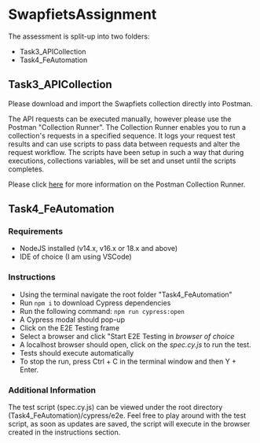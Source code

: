 # SwapfietsAssignment

The assessment is split-up into two folders:
- Task3_APICollection
- Task4_FeAutomation

## Task3_APICollection

Please download and import the Swapfiets collection directly into Postman. 

The API requests can be executed manually, however please use the Postman "Collection Runner". The Collection Runner enables you to run a collection's requests in a specified sequence. It logs your request test results and can use scripts to pass data between requests and alter the request workflow. The scripts have been setup in such a way that during executions, collections variables, will be set and unset until the scripts completes. 

Please click [here](https://learning.postman.com/docs/collections/running-collections/intro-to-collection-runs/) for more information on the Postman Collection Runner.


## Task4_FeAutomation

### Requirements

- NodeJS installed (v14.x, v16.x or 18.x and above)
- IDE of choice (I am using VSCode)

### Instructions

- Using the terminal navigate the root folder "Task4_FeAutomation"
- Run `npm i` to download Cypress dependencies
- Run the following command: `npm run cypress:open`
- A Cypress modal should pop-up
- Click on the E2E Testing frame
- Select a browser and click "Start E2E Testing in *browser of choice*
- A localhost browser should open, click on the *spec.cy.js* to run the test.
- Tests should execute automatically
- To stop the run, press Ctrl + C in the terminal window and then Y + Enter.

### Additional Information

The test script (spec.cy.js) can be viewed under the root directory (Task4_FeAutomation)/cypress/e2e. Feel free to play around with the test script, as soon as updates are saved, the script will execute in the browser created in the instructions section.
